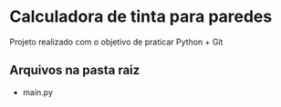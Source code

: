 # Calculadora de tinta para paredes
Projeto realizado com o objetivo de praticar Python + Git
## Arquivos na pasta raiz
- main.py
